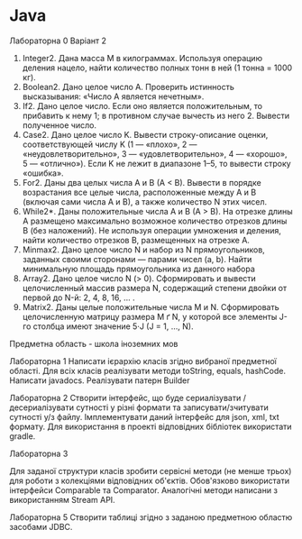 # Java
Лабораторна 0
Варіант 2
1. Integer2. Дана масса M в килограммах. Используя операцию деления нацело, найти количество полных тонн в ней (1 тонна = 1000 кг).
2. Boolean2. Дано целое число A. Проверить истинность высказывания: «Число A является нечетным».
3. If2. Дано целое число. Если оно является положительным, то прибавить к нему 1; в противном случае вычесть из него 2. Вывести полученное число.
4. Case2. Дано целое число K. Вывести строку-описание оценки, соответствующей числу K (1 — «плохо», 2 — «неудовлетворительно», 3 — «удовлетворительно», 4 — «хорошо», 5 — «отлично»). Если K не лежит в диапазоне 1–5, то вывести строку «ошибка».
5. For2. Даны два целых числа A и B (A < B). Вывести в порядке возрастания все целые числа, расположенные между A и B (включая сами числа A и B), а также количество N этих чисел.
6. While2*. Даны положительные числа A и B (A > B). На отрезке длины A размещено максимально возможное количество отрезков длины B (без наложений). Не используя операции умножения и деления, найти количество отрезков B, размещенных на отрезке A.
7. Minmax2. Дано целое число N и набор из N прямоугольников, заданных своими сторонами — парами чисел (a, b). Найти минимальную площадь прямоугольника из данного набора
8. Array2. Дано целое число N (> 0). Сформировать и вывести целочисленный массив размера N, содержащий степени двойки от первой до N-й: 2, 4, 8, 16, … .
9. Matrix2. Даны целые положительные числа M и N. Сформировать целочисленную матрицу размера M ґ N, у которой все элементы J-го столбца имеют значение 5·J (J = 1, …, N).


Предметна область - школа іноземних мов

Лабораторна 1
Написати ієрархію класів згідно вибраної предметної області. 
Для всіх класів реалізувати методи toString, equals, hashCode. 
Написати javadocs.
Реалізувати патерн Builder


Лабораторна 2
Створити інтерфейс, що буде сериалізувати / десериалізувати сутності у різні формати та записувати/зчитувати сутності у/з файлу.
Імплементувати даний інтерфейс для json, xml, txt формату.
Для використання в проекті відповідних бібліотек використати gradle.

Лабораторна 3

Для заданої структури класів зробити сервісні методи (не менше трьох) для роботи з колекціями відповідних об'єктів. 
Обов'язково використати інтерфейси Comparable та Comparator.
Аналогічні методи написани з використанням Stream API.

Лабораторна 5
Створити таблиці згідно з заданою предметною областю засобами JDBC.
